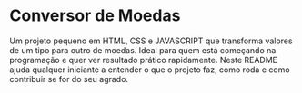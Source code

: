 <h1>Conversor de Moedas</h1>
<p>Um projeto pequeno em HTML, CSS e JAVASCRIPT que transforma valores de um tipo para outro de moedas. Ideal para quem está começando na programação e quer ver resultado prático rapidamente. Neste README ajuda qualquer iniciante a entender o que o projeto faz, como roda e como contribuir se for do seu agrado.</p>





